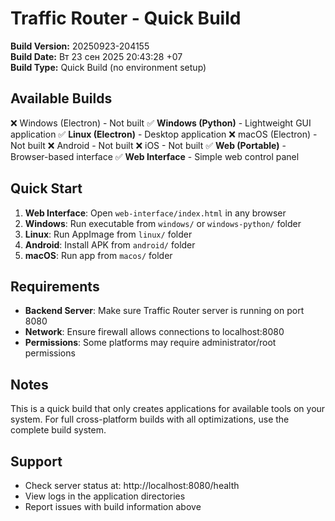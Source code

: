 # Traffic Router - Quick Build

**Build Version:** 20250923-204155  
**Build Date:** Вт 23 сен 2025 20:43:28 +07  
**Build Type:** Quick Build (no environment setup)

## Available Builds

❌ Windows (Electron) - Not built
✅ **Windows (Python)** - Lightweight GUI application
✅ **Linux (Electron)** - Desktop application
❌ macOS (Electron) - Not built
❌ Android - Not built
❌ iOS - Not built
✅ **Web (Portable)** - Browser-based interface
✅ **Web Interface** - Simple web control panel

## Quick Start

1. **Web Interface**: Open `web-interface/index.html` in any browser
2. **Windows**: Run executable from `windows/` or `windows-python/` folder
3. **Linux**: Run AppImage from `linux/` folder
4. **Android**: Install APK from `android/` folder
5. **macOS**: Run app from `macos/` folder

## Requirements

- **Backend Server**: Make sure Traffic Router server is running on port 8080
- **Network**: Ensure firewall allows connections to localhost:8080
- **Permissions**: Some platforms may require administrator/root permissions

## Notes

This is a quick build that only creates applications for available tools on your system.
For full cross-platform builds with all optimizations, use the complete build system.

## Support

- Check server status at: http://localhost:8080/health
- View logs in the application directories
- Report issues with build information above
